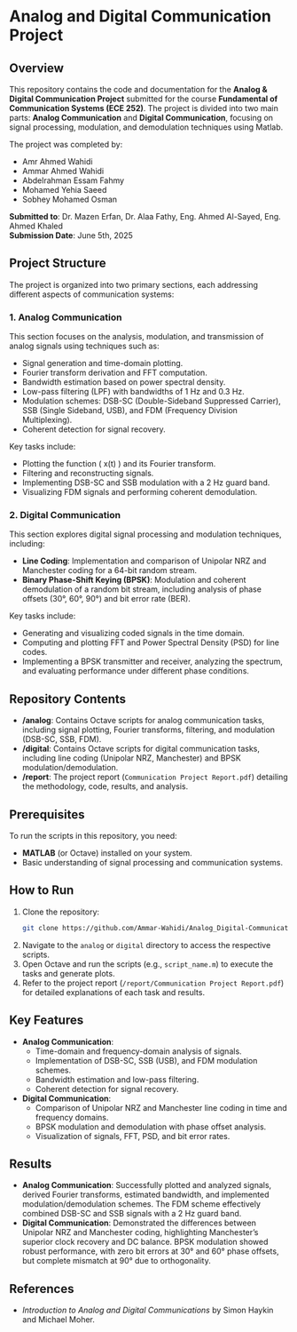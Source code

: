 # Analog and Digital Communication Project

## Overview
This repository contains the code and documentation for the **Analog & Digital Communication Project** submitted for the course **Fundamental of Communication Systems (ECE 252)**. The project is divided into two main parts: **Analog Communication** and **Digital Communication**, focusing on signal processing, modulation, and demodulation techniques using Matlab.

The project was completed by:
- Amr Ahmed Wahidi 
- Ammar Ahmed Wahidi 
- Abdelrahman Essam Fahmy 
- Mohamed Yehia Saeed 
- Sobhey Mohamed Osman 

**Submitted to**: Dr. Mazen Erfan, Dr. Alaa Fathy, Eng. Ahmed Al-Sayed, Eng. Ahmed Khaled  
**Submission Date**: June 5th, 2025

## Project Structure
The project is organized into two primary sections, each addressing different aspects of communication systems:

### 1. Analog Communication
This section focuses on the analysis, modulation, and transmission of analog signals using techniques such as:
- Signal generation and time-domain plotting.
- Fourier transform derivation and FFT computation.
- Bandwidth estimation based on power spectral density.
- Low-pass filtering (LPF) with bandwidths of 1 Hz and 0.3 Hz.
- Modulation schemes: DSB-SC (Double-Sideband Suppressed Carrier), SSB (Single Sideband, USB), and FDM (Frequency Division Multiplexing).
- Coherent detection for signal recovery.

Key tasks include:
- Plotting the function \( x(t) \) and its Fourier transform.
- Filtering and reconstructing signals.
- Implementing DSB-SC and SSB modulation with a 2 Hz guard band.
- Visualizing FDM signals and performing coherent demodulation.

### 2. Digital Communication
This section explores digital signal processing and modulation techniques, including:
- **Line Coding**: Implementation and comparison of Unipolar NRZ and Manchester coding for a 64-bit random stream.
- **Binary Phase-Shift Keying (BPSK)**: Modulation and coherent demodulation of a random bit stream, including analysis of phase offsets (30°, 60°, 90°) and bit error rate (BER).

Key tasks include:
- Generating and visualizing coded signals in the time domain.
- Computing and plotting FFT and Power Spectral Density (PSD) for line codes.
- Implementing a BPSK transmitter and receiver, analyzing the spectrum, and evaluating performance under different phase conditions.

## Repository Contents
- **/analog**: Contains Octave scripts for analog communication tasks, including signal plotting, Fourier transforms, filtering, and modulation (DSB-SC, SSB, FDM).
- **/digital**: Contains Octave scripts for digital communication tasks, including line coding (Unipolar NRZ, Manchester) and BPSK modulation/demodulation.
- **/report**: The project report (`Communication Project Report.pdf`) detailing the methodology, code, results, and analysis.

## Prerequisites
To run the scripts in this repository, you need:
- **MATLAB** (or Octave) installed on your system.
- Basic understanding of signal processing and communication systems.

## How to Run
1. Clone the repository:
   ```bash
   git clone https://github.com/Ammar-Wahidi/Analog_Digital-Communication-Project.git
   ```
2. Navigate to the `analog` or `digital` directory to access the respective scripts.
3. Open Octave and run the scripts (e.g., `script_name.m`) to execute the tasks and generate plots.
4. Refer to the project report (`/report/Communication Project Report.pdf`) for detailed explanations of each task and results.

## Key Features
- **Analog Communication**:
  - Time-domain and frequency-domain analysis of signals.
  - Implementation of DSB-SC, SSB (USB), and FDM modulation schemes.
  - Bandwidth estimation and low-pass filtering.
  - Coherent detection for signal recovery.
- **Digital Communication**:
  - Comparison of Unipolar NRZ and Manchester line coding in time and frequency domains.
  - BPSK modulation and demodulation with phase offset analysis.
  - Visualization of signals, FFT, PSD, and bit error rates.

## Results
- **Analog Communication**: Successfully plotted and analyzed signals, derived Fourier transforms, estimated bandwidth, and implemented modulation/demodulation schemes. The FDM scheme effectively combined DSB-SC and SSB signals with a 2 Hz guard band.
- **Digital Communication**: Demonstrated the differences between Unipolar NRZ and Manchester coding, highlighting Manchester’s superior clock recovery and DC balance. BPSK modulation showed robust performance, with zero bit errors at 30° and 60° phase offsets, but complete mismatch at 90° due to orthogonality.

## References
- *Introduction to Analog and Digital Communications* by Simon Haykin and Michael Moher.


